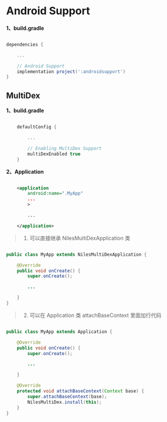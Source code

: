 # Android Support

**1、build.gradle**
````gradle

dependencies {

    ...

    // Android Support
    implementation project(':androidsupport')
}

````

## MultiDex

**1、build.gradle**
````gradle

    defaultConfig {

        ...

        // Enabling MultiDex Support
        multiDexEnabled true
    }

````

**2、Application**

````xml

    <application
        android:name=".MyApp"
        ...
        >

        ...

    </application>

````

> 1. 可以直接继承 NilesMultiDexApplication 类
````java

public class MyApp extends NilesMultiDexApplication {

    @Override
    public void onCreate() {
        super.onCreate();

        ...

    }
}

````
> 2. 可以在 Application 类 attachBaseContext 里面加行代码
````java

public class MyApp extends Application {

    @Override
    public void onCreate() {
        super.onCreate();

        ...

    }

    @Override
    protected void attachBaseContext(Context base) {
        super.attachBaseContext(base);
        NilesMultiDex.install(this);
    }
}

````